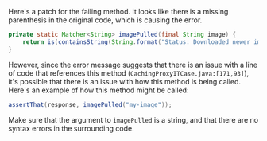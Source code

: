 Here's a patch for the failing method. It looks like there is a missing parenthesis in the original code, which is causing the error.
```java
private static Matcher<String> imagePulled(final String image) {
    return is(containsString(String.format("Status: Downloaded newer image for %s", image)));
}
```
However, since the error message suggests that there is an issue with a line of code that references this method (`CachingProxyITCase.java:[171,93]`), it's possible that there is an issue with how this method is being called. Here's an example of how this method might be called:
```java
assertThat(response, imagePulled("my-image"));
```
Make sure that the argument to `imagePulled` is a string, and that there are no syntax errors in the surrounding code.